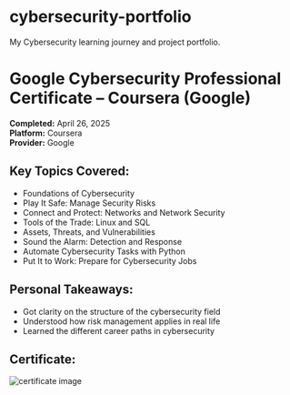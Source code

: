 # cybersecurity-portfolio
My Cybersecurity learning journey and project portfolio.
# Google Cybersecurity Professional Certificate – Coursera (Google)

**Completed:** April 26, 2025  
**Platform:** Coursera  
**Provider:** Google  

## Key Topics Covered:
- Foundations of Cybersecurity
- Play It Safe: Manage Security Risks
- Connect and Protect: Networks and Network Security
- Tools of the Trade: Linux and SQL
- Assets, Threats, and Vulnerabilities
- Sound the Alarm: Detection and Response
- Automate Cybersecurity Tasks with Python
- Put It to Work: Prepare for Cybersecurity Jobs

## Personal Takeaways:
- Got clarity on the structure of the cybersecurity field
- Understood how risk management applies in real life
- Learned the different career paths in cybersecurity

## Certificate:
![certificate image](../certificates/google_foundations_cybersecurity.png)

